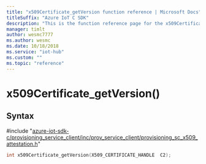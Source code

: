 ```yaml
---                             
title: "x509Certificate_getVersion function reference | Microsoft Docs" 
titleSuffix: "Azure IoT C SDK"            
description: "This is the function reference page for the x509Certificate_getVersion() function in the Azure IoT C SDK. This SDK is used with Azure IoT Hub and Azure IoT Hub Device Provisioning Service"            
manager: timlt                 
author: wesmc7777              
ms.author: wesmc               
ms.date: 10/18/2018                    
ms.service: "iot-hub"             
ms.custom: ""                
ms.topic: "reference"        
---                            
```


# x509Certificate_getVersion()

## Syntax

\#include "[azure-iot-sdk-c/provisioning_service_client/inc/prov_service_client/provisioning_sc_x509_attestation.h](../provisioning-sc-x509-attestation-h.md)"  
```C
int x509Certificate_getVersion(X509_CERTIFICATE_HANDLE  C2);
```

